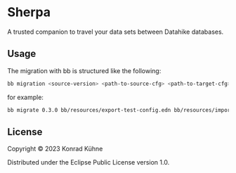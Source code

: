 # Sherpa

A trusted companion to travel your data sets between Datahike databases.

## Usage
The migration with bb is structured like the following:
```bash
bb migration <source-version> <path-to-source-cfg> <path-to-target-cfg>
```
for example:
```bash
bb migrate 0.3.0 bb/resources/export-test-config.edn bb/resources/import-test-config.edn
```

## License

Copyright © 2023 Konrad Kühne

Distributed under the Eclipse Public License version 1.0.
